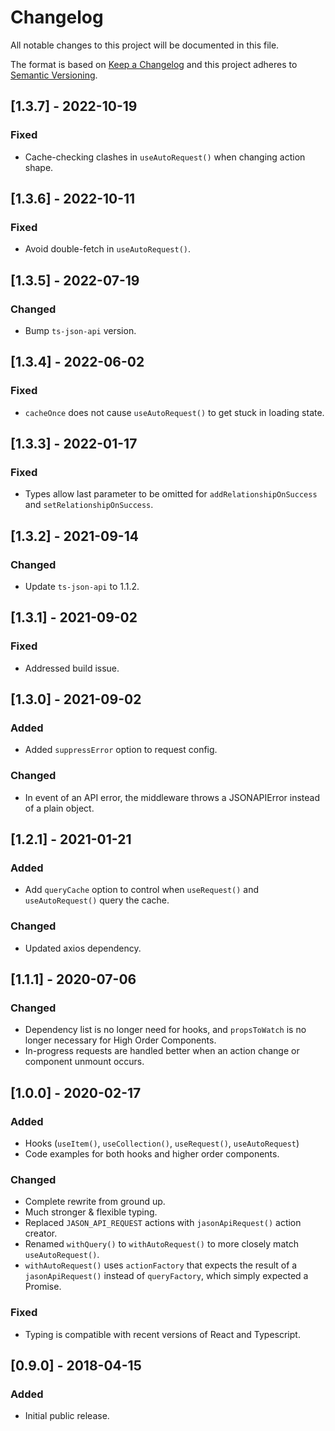 # Changelog

All notable changes to this project will be documented in this file.

The format is based on [Keep a Changelog](http://keepachangelog.com/en/1.0.0/)
and this project adheres to [Semantic Versioning](http://semver.org/spec/v2.0.0.html).

## [1.3.7] - 2022-10-19

### Fixed

-   Cache-checking clashes in `useAutoRequest()` when changing action shape.

## [1.3.6] - 2022-10-11

### Fixed

-   Avoid double-fetch in `useAutoRequest()`.

## [1.3.5] - 2022-07-19

### Changed

-   Bump `ts-json-api` version.

## [1.3.4] - 2022-06-02

### Fixed

-   `cacheOnce` does not cause `useAutoRequest()` to get stuck in loading state.

## [1.3.3] - 2022-01-17

### Fixed

-   Types allow last parameter to be omitted for `addRelationshipOnSuccess` and `setRelationshipOnSuccess`.

## [1.3.2] - 2021-09-14

### Changed

-   Update `ts-json-api` to 1.1.2.

## [1.3.1] - 2021-09-02

### Fixed

-   Addressed build issue.

## [1.3.0] - 2021-09-02

### Added

-   Added `suppressError` option to request config.

### Changed

-   In event of an API error, the middleware throws a JSONAPIError instead of a plain object.

## [1.2.1] - 2021-01-21

### Added

-   Add `queryCache` option to control when `useRequest()`
    and `useAutoRequest()` query the cache.

### Changed

-   Updated axios dependency.

## [1.1.1] - 2020-07-06

### Changed

-   Dependency list is no longer need for hooks, and `propsToWatch`
    is no longer necessary for High Order Components.
-   In-progress requests are handled better when an action change or
    component unmount occurs.

## [1.0.0] - 2020-02-17

### Added

-   Hooks (`useItem()`, `useCollection()`, `useRequest()`, `useAutoRequest`)
-   Code examples for both hooks and higher order components.

### Changed

-   Complete rewrite from ground up.
-   Much stronger & flexible typing.
-   Replaced `JASON_API_REQUEST` actions with `jasonApiRequest()` action creator.
-   Renamed `withQuery()` to `withAutoRequest()` to more closely match `useAutoRequest()`.
-   `withAutoRequest()` uses `actionFactory` that expects the result of a `jasonApiRequest()`
    instead of `queryFactory`, which simply expected a Promise.

### Fixed

-   Typing is compatible with recent versions of React and Typescript.

## [0.9.0] - 2018-04-15

### Added

-   Initial public release.
